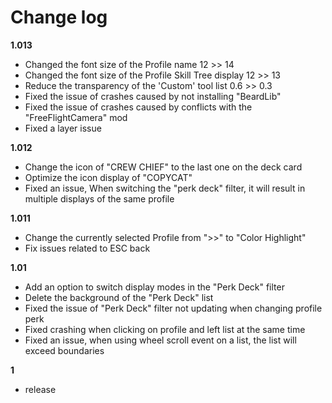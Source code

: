 # Change log
**1.013**
- Changed the font size of the Profile name 12 >> 14
- Changed the font size of the Profile Skill Tree display 12 >> 13
- Reduce the transparency of the 'Custom' tool list 0.6 >> 0.3
- Fixed the issue of crashes caused by not installing "BeardLib"
- Fixed the issue of crashes caused by conflicts with the "FreeFlightCamera" mod
- Fixed a layer issue

**1.012**
- Change the icon of "CREW CHIEF" to the last one on the deck card
- Optimize the icon display of "COPYCAT"
- Fixed an issue, When switching the "perk deck" filter, it will result in multiple displays of the same profile

**1.011**
- Change the currently selected Profile from ">>" to "Color Highlight"
- Fix issues related to ESC back
  
**1.01**
- Add an option to switch display modes in the "Perk Deck" filter
- Delete the background of the "Perk Deck" list
- Fixed the issue of "Perk Deck" filter not updating when changing profile perk
- Fixed crashing when clicking on profile and left list at the same time
- Fixed an issue, when using wheel scroll event on a list, the list will exceed boundaries
  
**1**
- release
